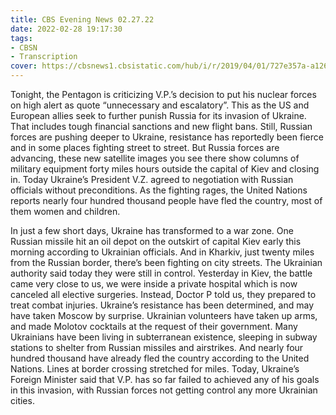 ```yaml
---
title: CBS Evening News 02.27.22
date: 2022-02-28 19:17:30
tags:
- CBSN
- Transcription
cover: https://cbsnews1.cbsistatic.com/hub/i/r/2019/04/01/727e357a-a126-4138-a2c5-4d3222669d57/thumbnail/640x360/3ff2761028dc5c65cc4f07acd54bcd5c/cbsn2-logo-1920x1080.jpg
---
```

Tonight, the Pentagon is criticizing V.P.’s decision to put his nuclear forces on high alert as quote “unnecessary and escalatory”. This as the US and European allies seek to further punish Russia for its invasion of Ukraine. That includes tough financial sanctions and new flight bans. Still, Russian forces are pushing deeper to Ukraine, resistance has reportedly been fierce and in some places fighting street to street. But Russia forces are advancing, these new satellite images you see there show columns of military equipment forty miles hours outside the capital of Kiev and closing in. Today Ukraine’s President V.Z. agreed to negotiation with Russian officials without preconditions. As the fighting rages, the United Nations reports nearly four hundred thousand people have fled the country, most of them women and children. 

In just a few short days, Ukraine has transformed to a war zone. One Russian missile hit an oil depot on the outskirt of capital Kiev early this morning according to Ukrainian officials. And in Kharkiv, just twenty miles from the Russian border, there’s been fighting on city streets. The Ukrainian authority said today they were still in control. Yesterday in Kiev, the battle came very close to us, we were inside a private hospital which is now canceled all elective surgeries. Instead, Doctor P told us, they prepared to treat combat injuries. Ukraine’s resistance has been determined, and may have taken Moscow by surprise. Ukrainian volunteers have taken up arms, and made Molotov cocktails at the request of their government. Many Ukrainians have been living in subterranean existence, sleeping in subway stations to shelter from Russian missiles and airstrikes. And nearly four hundred thousand have already fled the country according to the United Nations. Lines at border crossing stretched for miles. Today, Ukraine’s Foreign Minister said that V.P. has so far failed to achieved any of his goals in this invasion, with Russian forces not getting control any more Ukrainian cities.
